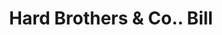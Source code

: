 ---
doi: 10.7916/D8Q82R8R
date_other: '1880'
date_other_textual: 1880-1889
form: printed ephemera
genre:
- Invoices
name:
- Hard Brothers & Co.
object_in_context_url: https://biggert.cul.columbia.edu/items/view/ave_biggert_01671
subject_hierarchical_geographic:
- Oneida, New York, United States
subject_name:
- Hard Brothers & Co.
title: Hard Brothers & Co.. Bill
sort_title: Hard Brothers & Co.. Bill
call_number: ave_biggert_01671
coordinates:
- 43.085,-75.65333333333334
pid: ave_biggert_01671
identifiers: ave_biggert_01671
thumbnail: https://derivativo-3.library.columbia.edu/iiif/2/ldpd:490714/full/!256,256/0/native.jpg
permalink: /biggert/ave_biggert_01671/
layout: iiif-image-page
---